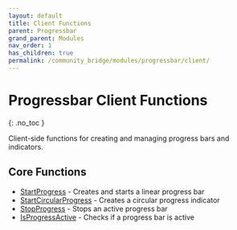 ```yaml
---
layout: default
title: Client Functions
parent: Progressbar
grand_parent: Modules
nav_order: 1
has_children: true
permalink: /community_bridge/modules/progressbar/client/
---
```


# Progressbar Client Functions
{: .no_toc }

Client-side functions for creating and managing progress bars and indicators.

## Core Functions

- [StartProgress](StartProgress.md) - Creates and starts a linear progress bar
- [StartCircularProgress](StartCircularProgress.md) - Creates a circular progress indicator
- [StopProgress](StopProgress.md) - Stops an active progress bar
- [IsProgressActive](IsProgressActive.md) - Checks if a progress bar is active
